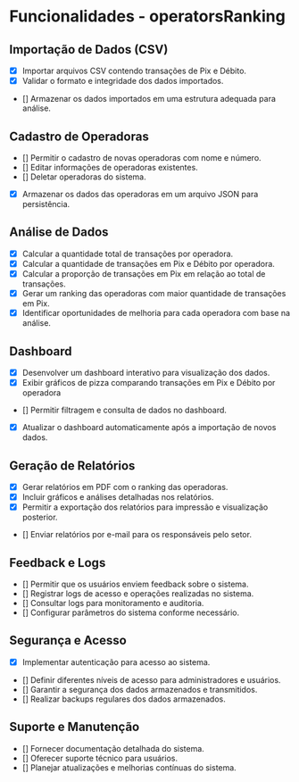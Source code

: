 # Funcionalidades - operatorsRanking

## Importação de Dados (CSV)

- [X] Importar arquivos CSV contendo transações de Pix e Débito.
- [X] Validar o formato e integridade dos dados importados.
- [] Armazenar os dados importados em uma estrutura adequada para análise.

## Cadastro de Operadoras

- [] Permitir o cadastro de novas operadoras com nome e número.
- [] Editar informações de operadoras existentes.
- [] Deletar operadoras do sistema.
- [X] Armazenar os dados das operadoras em um arquivo JSON para persistência.

## Análise de Dados

- [X] Calcular a quantidade total de transações por operadora.
- [X] Calcular a quantidade de transações em Pix e Débito por operadora.
- [X] Calcular a proporção de transações em Pix em relação ao total de transações.
- [X] Gerar um ranking das operadoras com maior quantidade de transações em Pix.
- [X] Identificar oportunidades de melhoria para cada operadora com base na análise.

## Dashboard

- [X] Desenvolver um dashboard interativo para visualização dos dados.
- [X] Exibir gráficos de pizza comparando transações em Pix e Débito por operadora
- [] Permitir filtragem e consulta de dados no dashboard.
- [X] Atualizar o dashboard automaticamente após a importação de novos dados.

## Geração de Relatórios

- [X] Gerar relatórios em PDF com o ranking das operadoras.
- [X] Incluir gráficos e análises detalhadas nos relatórios.
- [X] Permitir a exportação dos relatórios para impressão e visualização posterior.
- [] Enviar relatórios por e-mail para os responsáveis pelo setor.

## Feedback e Logs

- [] Permitir que os usuários enviem feedback sobre o sistema.
- [] Registrar logs de acesso e operações realizadas no sistema.
- [] Consultar logs para monitoramento e auditoria.
- [] Configurar parâmetros do sistema conforme necessário.

## Segurança e Acesso

- [X] Implementar autenticação para acesso ao sistema.
- [] Definir diferentes níveis de acesso para administradores e usuários.
- [] Garantir a segurança dos dados armazenados e transmitidos.
- [] Realizar backups regulares dos dados armazenados.

## Suporte e Manutenção

- [] Fornecer documentação detalhada do sistema.
- [] Oferecer suporte técnico para usuários.
- [] Planejar atualizações e melhorias contínuas do sistema.
